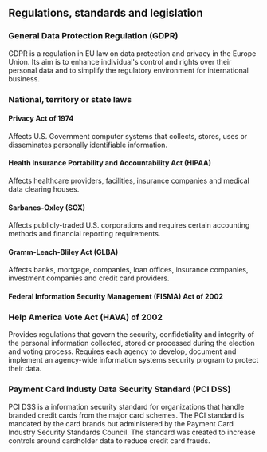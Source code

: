 ## Regulations, standards and legislation
### General Data Protection Regulation (GDPR)
GDPR is a regulation in EU law on data protection and privacy in the Europe Union. Its aim is to enhance individual's control and rights over their personal data and to simplify the regulatory environment for international business.
### National, territory or state laws
#### Privacy Act of 1974
Affects U.S. Government computer systems that collects, stores, uses or disseminates personally identifiable information.
#### Health Insurance Portability and Accountability Act (HIPAA)
Affects healthcare providers, facilities, insurance companies and medical data clearing houses.
#### Sarbanes-Oxley (SOX)
Affects publicly-traded U.S. corporations and requires certain accounting methods and financial reporting requirements.
#### Gramm-Leach-Bliley Act (GLBA)
Affects banks, mortgage, companies, loan offices, insurance companies, investment companies and credit card providers.
#### Federal Information Security Management (FISMA) Act of 2002
### Help America Vote Act (HAVA) of 2002
Provides regulations that govern the security, confidetiality and integrity of the personal information collected, stored or processed during the election and voting process.
Requires each agency to develop, document and implement an agency-wide information systems security program to protect their data.
### Payment Card Industy Data Security Standard (PCI DSS)
PCI DSS is a information security standard for organizations that handle branded credit cards from the major card schemes. The PCI standard is mandated by the card brands but administered by the Payment Card Industry Security Standards Council. The standard was created to increase controls around cardholder data to reduce credit card frauds.

